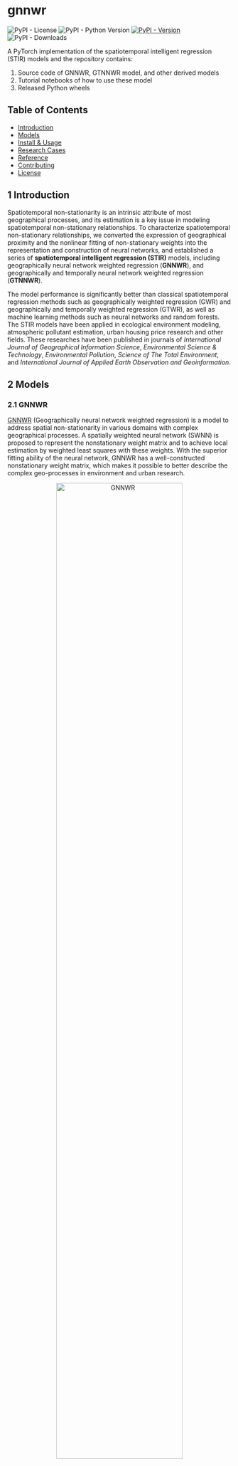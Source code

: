 # gnnwr

![PyPI - License](https://img.shields.io/pypi/l/gnnwr)
![PyPI - Python Version](https://img.shields.io/pypi/pyversions/gnnwr)
[![PyPI - Version](https://img.shields.io/pypi/v/gnnwr)](https://pypi.org/project/gnnwr/)
![PyPI - Downloads](https://img.shields.io/pypi/dm/gnnwr)


A PyTorch implementation of the spatiotemporal intelligent regression (STIR) models and the repository contains:

1. Source code of GNNWR, GTNNWR model, and other derived models
2. Tutorial notebooks of how to use these model
3. Released Python wheels

## Table of Contents

- [Introduction](#1-Introduction)
- [Models](#2-Models)
- [Install & Usage](#3-Install-&-Usage)
- [Research Cases](#4-Research-Cases)
- [Reference](#5-Reference)
- [Contributing](#6-Contributing)
- [License](#7-License)

## 1 Introduction

Spatiotemporal non-stationarity is an intrinsic attribute of most geographical processes, and its estimation is a key issue in modeling spatiotemporal non-stationary relationships. To characterize spatiotemporal non-stationary relationships, we converted the expression of geographical proximity and the nonlinear fitting of non-stationary weights into the representation and construction of neural networks, and established a series of **spatiotemporal intelligent regression (STIR)** models, including geographically neural network weighted regression (**GNNWR**), and geographically and temporally neural network weighted regression (**GTNNWR**). 

The model performance is significantly better than classical spatiotemporal regression methods such as geographically weighted regression (GWR) and geographically and temporally weighted regression (GTWR), as well as machine learning methods such as neural networks and random forests. The STIR models have been applied in ecological environment modeling, atmospheric pollutant estimation, urban housing price research and other fields. These researches have been published in journals of *International Journal of Geographical Information Science*, *Environmental Science & Technology*, *Environmental Pollution*, *Science of The Total Environment*, and *International Journal of Applied Earth Observation and Geoinformation*.

## 2 Models

### 2.1 GNNWR

[GNNWR](https://doi.org/10.1080/13658816.2019.1707834) (Geographically neural network weighted regression) is a model to address spatial non-stationarity in various domains with complex geographical processes. A spatially weighted neural network (SWNN) is proposed to represent the nonstationary weight matrix and to achieve local estimation by weighted least squares with these weights. With the superior fitting ability of the neural network, GNNWR has a well-constructed nonstationary weight matrix, which makes it possible to better describe the complex geo-processes in environment and urban research.

<p align="center">
<img title="GNNWR" src="assets/The_estimation_process_of_GNNWR_model.jpeg" alt="GNNWR" width=75%>
</p>

> Du, Z., Wang, Z., Wu, S., Zhang, F., & Liu, R. (2020). Geographically neural network weighted regression for the accurate estimation of spatial non-stationarity. *International Journal of Geographical Information Science*, 34(7), 1353-1377.

### 2.2 GTNNWR

[GTNNWR](https://doi.org/10.1080/13658816.2020.1775836) (Geographically and temporally neural network weighted regression), is a model for estimating spatiotemporal non-stationary relationships. Due to the existence of spatiotemporal non-stationary, the spatial relationships of features exhibit significant differences with changes in spatiotemporal structure. The calculation of spatiotemporal distance is an important aspect of solving spatiotemporal non-stationary problems. Therefore, this model introduces spatiotemporal distance into the GNNWR model and proposes a spatiotemporal proximity neural network (STPNN) to accurately calculate spatiotemporal distance. Collaborate with SWNN in the GNNWR model to calculate the spatiotemporal non-stationary weight matrix, thereby achieving accurate modeling of spatiotemporal non-stationary relationships.

<p align="center">
<img title="GTNNWR" src="assets/The_estimation_process_of_GTNNWR_model.jpeg" alt="GTNNWR" width=75%>
</p>

> Wu, S., Wang, Z., Du, Z., Huang, B., Zhang, F., & Liu, R. (2021). Geographically and temporally neural network weighted regression for modeling spatiotemporal non-stationary relationships. *International Journal of Geographical Information Science* , 35(3), 582-608.

## 3 Install & Usage

### 3.1 Install

**⚠ If you want to run gnnwr with your GPU, make sure you have installed *pytorch with CUDA support* beforehead:**

For example, a torch 1.13.1 with cuda 11.7:

``` bash
> pip list | grep torch
torch                   1.13.1+cu117
```

You can find install support on [Pytorch's official website](https://pytorch.org/)  for installing the right version that suits your environment.

**⚠ If you only want to run gnnwr with your CPU, or you have already installed the correct version of pytorch:**

Using pip to install gnnwr:  

```
pip install gnnwr
```

### 3.2 Usage

We provide a series of encapsulated methods and predefined default parameters, users only need to use to load dataset with `pandas` , and call the functions in `gnnwr` package to complete the regression:

```python
from gnnwr import models,datasets
import pandas as pd

data = pd.read_csv('your_data.csv')

train_dataset, val_dataset, test_dataset = datasets.init_dataset(data=data,
                                                                 test_ratio=0.2, valid_ratio=0.1,
                                                                 x_column=['x1', 'x2'], y_column=['y'],
                                                                 spatial_column=['u', 'v'])

gnnwr = models.GNNWR(train_dataset, val_dataset, test_dataset)

gnnwr.run(100)
```

For other uses of customization, the [demos](https://github.com/zjuwss/gnnwr/tree/main/demo) can be referred to.

## 4 Research Cases

### 4.1 Atmospheric Environment

#### 4.1.1 Air pollution of PM2.5

Air pollution, especially the measurement of PM2.5, has recently been a popular research topic in China. Using the data of PM2.5 which is collected by separated stations and considering the complicated terrain variability and wide geographical scope in China, the work of estimating and mapping the PM2.5 distributions across China with high accuracy and reasonable details is challenged by significant spatial nonstationary and complex nonlinearity. GNNWR model can obtain spatially continuous PM2.5 estimates in China with the processed data of AOD, DEM, as well as some climate factors. The estimation of PM2.5 is closer to the ground observation than the results of the traditional regression model, and it is more accurate in the high-value zone and more detailed.

<p align="center">
<img title="PM 2.5" src="assets/figure_PM25.png" alt="PM25" width=75%>
</p>

> Chen, Y., Wu, S., Wang, Y., Zhang, F., Liu, R., & Du, Z. (2021). Satellite-based mapping of high-resolution ground-level pm2. 5 with VIIRS IP AOD in China through spatially neural network weighted regression. *Remote Sensing*, *13*(10), 1979.

👉 [Modeling PM2.5 with GNNWR on Deep-time.org](https://mydde.deep-time.org/org-portal/MyDDE/project/65519461afe0567cf0d50519)

#### 4.1.2 Air pollution of NO2

This study utilized TROPOMI remote sensing data, ground observation data, and other ancillary data to construct a high-resolution spatiotemporal distribution and evaluation of ground-level NO2 concentrations in the Beijing–Tianjin–Hebei region using the GTNNWR model. The results demonstrated that the GTNNWR model outperformed the Random Forest (RF), and Convolutional Neural Network (CNN) models in performance metrics, showcasing greater reliability when considering spatiotemporal non-stationarity. This study provides crucial data support and reference for atmospheric environmental management and pollution prevention and control in the Beijing–Tianjin– Hebei region.

<p align="center">
<img title="NO2" src="assets/figure_NO2.png" alt="NO2" width=75%>
</p>

> Liu, C., Wu, S., Dai, Z., Wang, Y., Du, Z., Liu, X., & Qiu, C. (2023). High-Resolution Daily Spatiotemporal Distribution and Evaluation of Ground-Level Nitrogen Dioxide Concentration in the Beijing–Tianjin–Hebei Region Based on TROPOMI Data. *Remote Sensing*, *15*(15), 3878.

### 4.2 Coastal and Oceanic Environment

#### 4.2.1 Water quality

The accurate assessment of large-scale and complex coastal waters is a grand challenge due to the spatial non-stationarity and complex nonlinearity involved in integrating remote sensing and in situ data. We developed a water quality assessment method based on a newly proposed GNNWR model to address that challenge and obtained a highly accurate and realistic water quality distribution on the basis of the comprehensive index of Chinese Water Quality Classification Standards. The GNNWR model achieved higher prediction performance (average R2 = 84%) in comparison to the widely used models, and the obtained water quality classification (WQC) maps in May of 2015–2017 and August 2015 can depict intuitively reasonable spatiotemporal patterns of water quality in the ZCS. 

<p align="center">
<img title="WaterQuality" src="assets/figure_WaterQuality.jpg" alt="WaterQuality" width=75%>
</p>

> Du, Z., Qi, J., Wu, S., Zhang, F., & Liu, R. (2021). A spatially weighted neural network based water quality assessment method for large-scale coastal areas. *Environmental science & technology*, *55*(4), 2553-2563.

#### 4.2.2 Coastal Environment

Transferring dissolved silicate (DSi) from land to coastal environments is vital for global biogeochemical cycling. Yet pinpointing coastal DSi distribution is complex due to spatiotemporal variability, nonlinear modeling, and low sampling resolution. GTNNWR model, by converting the spatiotemporal relationships between sparse sampling points and unknown points into space-time distances and weights, and using neural networks to determine the nonlinear distances and nonstationary weights, outperforms traditional regression models in both fitting accuracy and generalization ability. This effective data-driven-based method can help explore the fine-scale dynamic changes in coastal seas like surface DSi.

<p align="center">
<img title="DSI" src="assets/figure_DSI.jpg" alt="DSI" width=75%>
</p>

> Qi, J., Du, Z., Wu, S., Chen, Y., & Wang, Y. (2023). A spatiotemporally weighted intelligent method for exploring fine-scale distributions of surface dissolved silicate in coastal seas. _Science of The Total Environment_ , 886, 163981.


👉 [Modeling DSi with GTNNWR on Deep-time.org](https://mydde.deep-time.org/org-portal/MyDDE/project/64f976f12a7491e657f02793)

### 4.3 Urban

#### 4.3.1 House price

Housing prices are closely related to the lives of new urban residents, and they also comprise a vital economic index to which the government needs to pay close attention. Compare with traditional regression models, GNNWR and GTNNWR model can improve the accuracy of real estate appraisal with the help of neural networks, which are practical and powerful ways to assess house prices.

<p align="center">
<img title="HousePrice" src="assets/figure_HousePrice.png" alt="HousePrice" width=75%>
</p>

> Wang, Z., Wang, Y., Wu, S., & Du, Z. (2022). House Price Valuation Model Based on Geographically Neural Network Weighted Regression: The Case Study of Shenzhen, China. *ISPRS International Journal of Geo-Information*, *11*(8), 450.

#### 4.3.2 Land Surface Temperature

Spatial downscaling is an important approach to obtain high-resolution land surface temperature (LST) for thermal environment research. A high-resolution surface temperature downscaling method based on GNNWR was developed to effectively handle the problem of surface temperature downscaling. The results show that the proposed GNNWR model achieved superior downscaling accuracy compared to widely used methods in four test areas with large differences in topography, landforms, and seasons. The findings suggest that GNNWR is a practical method for surface temperature downscaling considering its high accuracy and model performance.

<p align="center">
<img title="LST" src="assets/figure_LST.png" alt="LST" width=75%>
</p>

> Liang, M., Zhang, L., Wu, S., Zhu, Y., Dai, Z., Wang, Y., ... & Du, Z. (2023). A High-Resolution Land Surface Temperature Downscaling Method Based on Geographically Weighted Neural Network Regression. *Remote Sensing*, *15*(7), 1740.

**!!Further, these spatiotemporal intelligent regression models can be applied to other spatiotemporal modeling problems and socioeconomic phenomena.**

## 5 Related Research Papers

### 5.1 Algorithm  

1. Du, Z., Wang, Z., Wu, S., Zhang, F., & Liu, R. (2020). Geographically neural network weighted regression for the accurate estimation of spatial non-stationarity. *International Journal of Geographical Information Science*, 34(7), 1353-1377.  
2. Wu, S., Wang, Z., Du, Z., Huang, B., Zhang, F., & Liu, R. (2021). Geographically and temporally neural network weighted regression for modeling spatiotemporal non-stationary relationships. *International Journal of Geographical Information Science* , 35(3), 582-608.
3. Dai, Z., Wu, S., Wang, Y., Zhou, H., Zhang, F., Huang, B., & Du, Z. (2022). Geographically convolutional neural network weighted regression: A method for modeling spatially non-stationary relationships based on a global spatial proximity grid. *International Journal of Geographical Information Science*, *36*(11), 2248-2269.

### 5.2 Case study demo
1. Chen, Y., Wu, S., Wang, Y., Zhang, F., Liu, R., & Du, Z. (2021). Satellite-based mapping of high-resolution ground-level pm2. 5 with VIIRS IP AOD in China through spatially neural network weighted regression. *Remote Sensing*, *13*(10), 1979.
2. Qi, J., Du, Z., Wu, S., Chen, Y., & Wang, Y. (2023). A spatiotemporally weighted intelligent method for exploring fine-scale distributions of surface dissolved silicate in coastal seas. *Science of The Total Environment* , 886, 163981.
3. Du, Z., Qi, J., Wu, S., Zhang, F., & Liu, R. (2021). A spatially weighted neural network based water quality assessment method for large-scale coastal areas. *Environmental science & technology*, *55*(4), 2553-2563.
4. Liang, M., Zhang, L., Wu, S., Zhu, Y., Dai, Z., Wang, Y., ... & Du, Z. (2023). A High-Resolution Land Surface Temperature Downscaling Method Based on Geographically Weighted Neural Network Regression. *Remote Sensing*, *15*(7), 1740.
5. Liu, C., Wu, S., Dai, Z., Wang, Y., Du, Z., Liu, X., & Qiu, C. (2023). High-Resolution Daily Spatiotemporal Distribution and Evaluation of Ground-Level Nitrogen Dioxide Concentration in the Beijing–Tianjin–Hebei Region Based on TROPOMI Data. *Remote Sensing*, *15*(15), 3878.
6. Wang, Z., Wang, Y., Wu, S., & Du, Z. (2022). House Price Valuation Model Based on Geographically Neural Network Weighted Regression: The Case Study of Shenzhen, China. *ISPRS International Journal of Geo-Information*, *11*(8), 450.
7. Wu, S., Du, Z., Wang, Y., Lin, T., Zhang, F., & Liu, R. (2020). Modeling spatially anisotropic nonstationary processes in coastal environments based on a directional geographically neural network weighted regression. *Science of the Total Environment*, *709*, 136097.


## 6 Contributing

### Contributors
- Sensen Wu, Associate Professor, Zhejiang University
- Zhenhong Du, Professor, Zhejiang University
- Jin Qi, Postdoctoral fellow, Zhejiang University
- Jiale Ding, PhD student, Zhejiang University
- Yi Liu, Undergraduate student, Zhejiang University
- Ziyu Yin, Undergraduate student, Zhejiang University

<a href="https://github.com/zjuwss/gnnwr/graphs/contributors"><img src="https://contrib.rocks/image?repo=zjuwss/gnnwr" /></a>


## 7 License
[GPLv3 license](https://github.com/zjuwss/gnnwr/blob/main/LICENSE)



